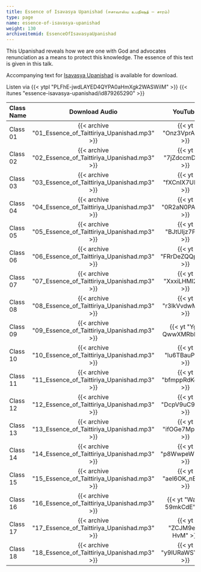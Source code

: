 ```yaml
---
title: Essence of Isavasya Upanishad (ஈசாவாஸ்ய உபநிஷத் – சாரம்)
type: page
name: essence-of-isavasya-upanishad
weight: 130
archiveitemid: EssenceOfIsavasyaUpanishad
---
```


This Upanishad reveals how we are one with God and advocates renunciation as a means to protect this knowledge. The essence of this text is given in this talk.

Accompanying text for [Isavasya Upanishad](https://archive.org/download/UpanishadsTamil/07_Isavasya_Upanishad.pdf) is available for download.

Listen via {{< ytpl "PLFhE-jwdLAYED4QYPA0aHmXgk2WASWiIM" >}} {{< itunes "essence-isavasya-upanishad/id879265290" >}}

Class Name | Download Audio | YouTube
:---|:---:|:---:
Class 01 | {{< archive "01_Essence_of_Taittiriya_Upanishad.mp3" >}} | {{< yt "Onz3VprAqeo" >}}
Class 02 | {{< archive "02_Essence_of_Taittiriya_Upanishad.mp3" >}} | {{< yt "7jZdccmDTlo" >}}
Class 03 | {{< archive "03_Essence_of_Taittiriya_Upanishad.mp3" >}} | {{< yt "fXCnIX7UE2g" >}}
Class 04 | {{< archive "04_Essence_of_Taittiriya_Upanishad.mp3" >}} | {{< yt "0R2aN0PA5xY" >}}
Class 05 | {{< archive "05_Essence_of_Taittiriya_Upanishad.mp3" >}} | {{< yt "BJtUIjz7PxA" >}}
Class 06 | {{< archive "06_Essence_of_Taittiriya_Upanishad.mp3" >}} | {{< yt "FRrDeZQQpWw" >}}
Class 07 | {{< archive "07_Essence_of_Taittiriya_Upanishad.mp3" >}} | {{< yt "XxxiLHMl2c8" >}}
Class 08 | {{< archive "08_Essence_of_Taittiriya_Upanishad.mp3" >}} | {{< yt "r3lkVvdwMEQ" >}}
Class 09 | {{< archive "09_Essence_of_Taittiriya_Upanishad.mp3" >}} | {{< yt "Yg-QwwXMRbI" >}}
Class 10 | {{< archive "10_Essence_of_Taittiriya_Upanishad.mp3" >}} | {{< yt "lu6TBauPuIg" >}}
Class 11 | {{< archive "11_Essence_of_Taittiriya_Upanishad.mp3" >}} | {{< yt "bfmppRdKcqw" >}}
Class 12 | {{< archive "12_Essence_of_Taittiriya_Upanishad.mp3" >}} | {{< yt "DcpV9uC9uH8" >}}
Class 13 | {{< archive "13_Essence_of_Taittiriya_Upanishad.mp3" >}} | {{< yt "ifOGe7Mp8co" >}}
Class 14 | {{< archive "14_Essence_of_Taittiriya_Upanishad.mp3" >}} | {{< yt "p8WwpeW9_ak" >}}
Class 15 | {{< archive "15_Essence_of_Taittiriya_Upanishad.mp3" >}} | {{< yt "ael6OK_nE0M" >}}
Class 16 | {{< archive "16_Essence_of_Taittiriya_Upanishad.mp3" >}} | {{< yt "Wap-59mkCdE" >}}
Class 17 | {{< archive "17_Essence_of_Taittiriya_Upanishad.mp3" >}} | {{< yt "ZCJM9ez-HvM" >}}
Class 18 | {{< archive "18_Essence_of_Taittiriya_Upanishad.mp3" >}} | {{< yt "y9lURaWSYGw" >}}